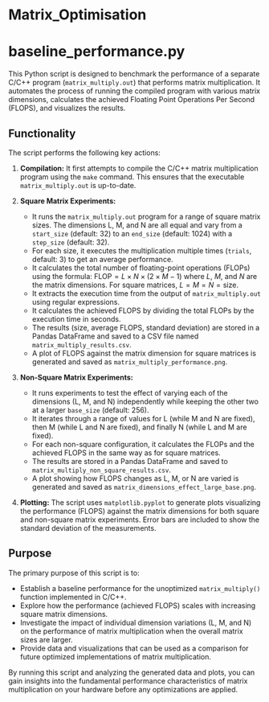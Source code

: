 # Matrix_Optimisation

# baseline_performance.py

This Python script is designed to benchmark the performance of a separate C/C++ program (`matrix_multiply.out`) that performs matrix multiplication. It automates the process of running the compiled program with various matrix dimensions, calculates the achieved Floating Point Operations Per Second (FLOPS), and visualizes the results.

## Functionality

The script performs the following key actions:

1.  **Compilation:** It first attempts to compile the C/C++ matrix multiplication program using the `make` command. This ensures that the executable `matrix_multiply.out` is up-to-date.

2.  **Square Matrix Experiments:**
    * It runs the `matrix_multiply.out` program for a range of square matrix sizes. The dimensions L, M, and N are all equal and vary from a `start_size` (default: 32) to an `end_size` (default: 1024) with a `step_size` (default: 32).
    * For each size, it executes the multiplication multiple times (`trials`, default: 3) to get an average performance.
    * It calculates the total number of floating-point operations (FLOPs) using the formula:
        $\text{FLOP} = L \times N \times (2 \times M - 1)$
        where $L$, $M$, and $N$ are the matrix dimensions. For square matrices, $L = M = N = \text{size}$.
    * It extracts the execution time from the output of `matrix_multiply.out` using regular expressions.
    * It calculates the achieved FLOPS by dividing the total FLOPs by the execution time in seconds.
    * The results (size, average FLOPS, standard deviation) are stored in a Pandas DataFrame and saved to a CSV file named `matrix_multiply_results.csv`.
    * A plot of FLOPS against the matrix dimension for square matrices is generated and saved as `matrix_multiply_performance.png`.

3.  **Non-Square Matrix Experiments:**
    * It runs experiments to test the effect of varying each of the dimensions (L, M, and N) independently while keeping the other two at a larger `base_size` (default: 256).
    * It iterates through a range of values for L (while M and N are fixed), then M (while L and N are fixed), and finally N (while L and M are fixed).
    * For each non-square configuration, it calculates the FLOPs and the achieved FLOPS in the same way as for square matrices.
    * The results are stored in a Pandas DataFrame and saved to `matrix_multiply_non_square_results.csv`.
    * A plot showing how FLOPS changes as L, M, or N are varied is generated and saved as `matrix_dimensions_effect_large_base.png`.

4.  **Plotting:** The script uses `matplotlib.pyplot` to generate plots visualizing the performance (FLOPS) against the matrix dimensions for both square and non-square matrix experiments. Error bars are included to show the standard deviation of the measurements.

## Purpose

The primary purpose of this script is to:

* Establish a baseline performance for the unoptimized `matrix_multiply()` function implemented in C/C++.
* Explore how the performance (achieved FLOPS) scales with increasing square matrix dimensions.
* Investigate the impact of individual dimension variations (L, M, and N) on the performance of matrix multiplication when the overall matrix sizes are larger.
* Provide data and visualizations that can be used as a comparison for future optimized implementations of matrix multiplication.

By running this script and analyzing the generated data and plots, you can gain insights into the fundamental performance characteristics of matrix multiplication on your hardware before any optimizations are applied.
